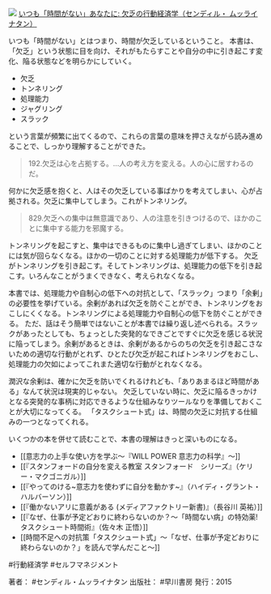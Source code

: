 [![](https://images-na.ssl-images-amazon.com/images/I/51NZX2JBR3L._SX336_BO1,204,203,200_.jpg)](http://www.amazon.co.jp/exec/obidos/asin/4150504830/choiyaki81-22/)
[いつも「時間がない」あなたに: 欠乏の行動経済学（センディル・ ムッライナタン）](http://www.amazon.co.jp/exec/obidos/asin/4150504830/choiyaki81-22/)

いつも「時間がない」とはつまり、時間が欠乏しているということ。
本書は、「欠乏」という状態に目を向け、それがもたらすことや自分の中に引き起こす変化、陥る状態などを明らかにしていく。

- 欠乏
- トンネリング
- 処理能力
- ジャグリング
- スラック

という言葉が頻繁に出てくるので、これらの言葉の意味を押さえながら読み進めることで、しっかり理解することができた。

> 192.欠乏は心を占拠する。…人の考え方を変える。人の心に居すわるのだ。

何かに欠乏感を抱くと、人はその欠乏している事ばかりを考えてしまい、心が占拠される。欠乏に集中してしまう。これがトンネリング。

> 829.欠乏への集中は無意識であり、人の注意を引きつけるので、ほかのことに集中する能力を邪魔する。

トンネリングを起こすと、集中はできるものに集中し過ぎてしまい、ほかのことには気が回らなくなる。ほかの一切のことに対する処理能力が低下する。
欠乏がトンネリングを引き起こす。そしてトンネリングは、処理能力の低下を引き起こす。いろんなことがうまくできなく、考えられなくなる。

本書では、処理能力や自制心の低下への対抗として、「スラック」つまり「余剰」の必要性を挙げている。余剰があれば欠乏を防ぐことができ、トンネリングをおこしにくくなる。トンネリングによる処理能力や自制心の低下を防ぐことができる。
ただ、話はそう簡単ではないことが本書では繰り返し述べられる。スラックがあったとしても、ちょっとした突発的なできごとですぐに欠乏を感じる状況に陥ってしまう。余剰があるときは、余剰があるからのちの欠乏を引き起こさないための適切な行動がとれず、ひとたび欠乏が起こればトンネリングをおこし、処理能力の欠如によってこれまた適切な行動がとれなくなる。

潤沢な余剰は、確かに欠乏を防いでくれるけれども、「ありあまるほど時間がある」なんて状況は現実的じゃない。
欠乏していない時に、欠乏に陥るきっかけとなる突発的な事柄に対応できるような仕組みなりツールなりを準備しておくことが大切になってくる。
「タスクシュート式」は、時間の欠乏に対抗する仕組みの一つとなってくれる。

いくつかの本を併せて読むことで、本書の理解はきっと深いものになる。

- [[意志力の上手な使い方を学ぶ〜『WILL POWER 意志力の科学』〜]]
- [[『スタンフォードの自分を変える教室 スタンフォード　シリーズ』（ケリー・マクゴニガル）]]
- [[『やってのける~意志力を使わずに自分を動かす~』（ハイディ・グラント・ハルバーソン）]]
- [[『働かないアリに意義がある (メディアファクトリー新書)』（長谷川 英祐）]]
- [[『なぜ、仕事が予定どおりに終わらないのか？〜「時間ない病」の特効薬!タスクシュート時間術』（佐々木 正悟）]]
- [[時間不足への対抗策「タスクシュート式」〜「なぜ、仕事が予定どおりに終わらないのか？」を読んで学んだこと〜]]

#行動経済学 #セルフマネジメント 

著者： #センディル・ムッライナタン 
出版社： #早川書房
発行：2015
